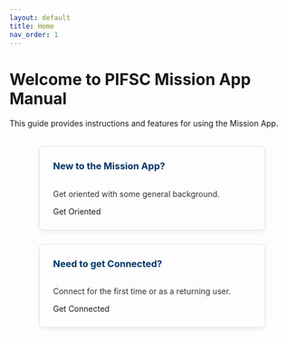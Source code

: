 ```yaml
---
layout: default
title: Home
nav_order: 1
---
```


<style>
  /* Styles for the card layout */
  .card-container {
    display: flex;
    flex-wrap: wrap;
    gap: 1.5rem; /* Space between cards */
    margin-top: 2rem;
    justify-content: center;
  }

  .info-card {
    flex: 1 1 300px; /* Flex-grow, flex-shrink, basis */
    max-width: 350px;
    border: 1px solid #e0e0e0;
    border-radius: 8px;
    box-shadow: 0 4px 6px rgba(0,0,0,0.05);
    padding: 1.5rem;
    display: flex;
    flex-direction: column; /* Align content vertically */
    transition: transform 0.2s, box-shadow 0.2s;
  }

  .info-card:hover {
    transform: translateY(-5px);
    box-shadow: 0 8px 12px rgba(0,0,0,0.1);
  }

  .info-card h3 {
    margin-top: 0;
    color: #003366; /* Dark blue from your theme */
  }

  .info-card p {
    flex-grow: 1; /* Pushes the button to the bottom */
    color: #333;
  }

  /* Re-using your button style */
  .info-card .btn {
    text-decoration: none;
  }
</style>

# Welcome to PIFSC Mission App Manual
This guide provides instructions and features for using the Mission App.

<div class="card-container">
  <div class="info-card">
    <h3>New to the Mission App?</h3>
    <p>Get oriented with some general background.</p>
    <a href="{{ '/docs/Background.html' | relative_url }}" class="btn btn-custom fs-5 mb-4 mb-md-0">
      Get Oriented
    </a>
  </div>

  <div class="info-card">
    <h3>Need to get Connected?</h3>
    <p>Connect for the first time or as a returning user.</p>
    <a href="{{ '/docs/Connecting.html' | relative_url }}" class="btn btn-custom fs-5 mb-4 mb-md-0">
      Get Connected
    </a>
  </div>

  <!--<div class="info-card">
    <h3>Attending the Workshop?</h3>
    <p>Find all the relevant guides and materials specifically for the Archive Refresher & Workshop.</p>
    <a href="{{ '/docs/Archive-Refresher&Workshop.html' | relative_url }}" class="btn btn-custom fs-5 mb-4 mb-md-0">
      Workshop Info
    </a>
  </div> <!--
</div> 



### <strong>Looking for something specific?</strong> Use the full navigation menu on the left or use the search bar at the top of the page!

